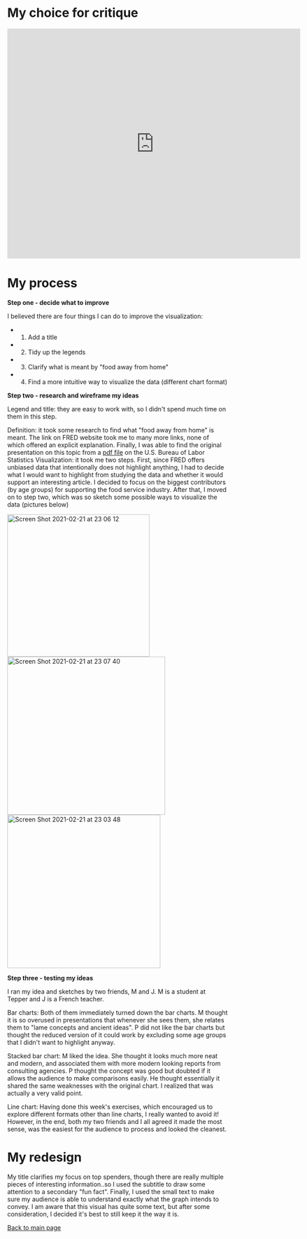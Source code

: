 # My choice for critique

<iframe src="https://fred.stlouisfed.org/graph/graph-landing.php?g=BgQr&width=670&height=475" scrolling="no" frameborder="0" style="overflow:hidden; width:670px; height:525px;" allowTransparency="true" loading="lazy"></iframe>

# My process

**Step one - decide what to improve**

I believed there are four things I can do to improve the visualization:
* 1. Add a title
* 2. Tidy up the legends
* 3. Clarify what is meant by "food away from home"
* 4. Find a more intuitive way to visualize the data (different chart format)

**Step two - research and wireframe my ideas**

Legend and title: they are easy to work with, so I didn't spend much time on them in this step.

Definition: it took some research to find what "food away from home" is meant. The link on FRED website took me to many more links, none of which offered an explicit explanation. Finally, I was able to find the original presentation on this topic from a [pdf file](https://www.bls.gov/spotlight/2020/food-away-from-home/pdf/food-away-from-home.pdf) on the U.S. Bureau of Labor Statistics 
Visualization: it took me two steps. First, since FRED offers unbiased data that intentionally does not highlight anything, I had to decide what I would want to highlight from studying the data and whether it would support an interesting article. I decided to focus on the biggest contributors (by age groups) for supporting the food service industry. After that, I moved on to step two, which was so sketch some possible ways to visualize the data (pictures below)

<img width="325" alt="Screen Shot 2021-02-21 at 23 06 12" src="https://user-images.githubusercontent.com/78333023/108661265-66e47a80-7499-11eb-8135-50ca74c876d6.png">
<img width="361" alt="Screen Shot 2021-02-21 at 23 07 40" src="https://user-images.githubusercontent.com/78333023/108661354-9a270980-7499-11eb-832a-e937d401122c.png">
<img width="350" alt="Screen Shot 2021-02-21 at 23 03 48" src="https://user-images.githubusercontent.com/78333023/108660769-10773c00-7499-11eb-8d6f-a6fd1cd3ffe3.png">

**Step three - testing my ideas**

I ran my idea and sketches by two friends, M and J. M is a student at Tepper and J is a French teacher. 

Bar charts: Both of them immediately turned down the bar charts. M thought it is so overused in presentations that whenever she sees them, she relates them to "lame concepts and ancient ideas". P did not like the bar charts but thought the reduced version of it could work by excluding some age groups that I didn't want to highlight anyway.

Stacked bar chart: M liked the idea. She thought it looks much more neat and modern, and associated them with more modern looking reports from consulting agencies. P thought the concept was good but doubted if it allows the audience to make comparisons easily. He thought essentially it shared the same weaknesses with the original chart. I realized that was actually a very valid point. 

Line chart: Having done this week's exercises, which encouraged us to explore different formats other than line charts, I really wanted to avoid it! However, in the end, both my two friends and I all agreed it made the most sense, was the easiest for the audience to process and looked the cleanest.
 
# My redesign 

My title clarifies my focus on top spenders, though there are really multiple pieces of interesting information..so I used the subtitle to draw some attention to a secondary "fun fact". Finally, I used the small text to make sure my audience is able to understand exactly what the graph intends to convey. I am aware that this visual has quite some text, but after some consideration, I decided it's best to still keep it the way it is.


<div class="flourish-embed flourish-chart" data-src="visualisation/5360712"><script src="https://public.flourish.studio/resources/embed.js"></script></div>


[Back to main page](README.md)
